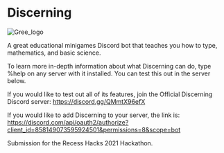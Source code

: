 # Discerning
![Gree_logo](https://user-images.githubusercontent.com/55935207/123537319-ce872c80-d6fc-11eb-8e78-2f7e648da82f.png)

A great educational minigames Discord bot that teaches you how to type, mathematics, and basic science. 

To learn more in-depth information about what Discerning can do, type %help on any server with it installed. You can test this out in the server below. 


If you would like to test out all of its features, join the Official Discerning Discord server: https://discord.gg/QMmtX96efX 

If you would like to add Discerning to your server, the link is:  https://discord.com/api/oauth2/authorize?client_id=858149073595924501&permissions=8&scope=bot

Submission for the Recess Hacks 2021 Hackathon.
